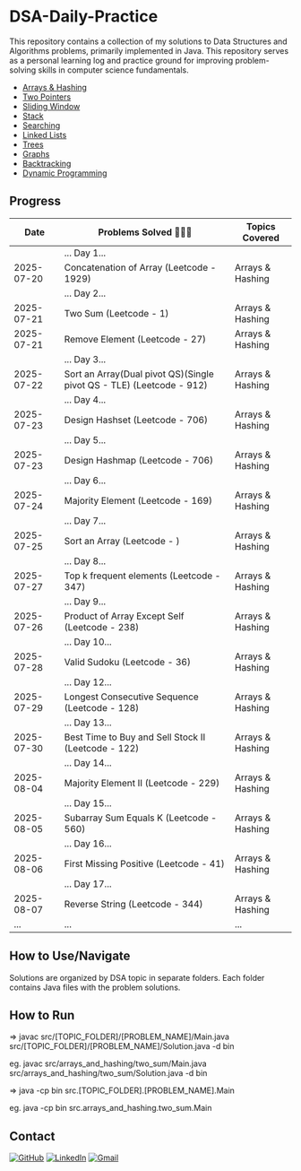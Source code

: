# DSA-Daily-Practice 

This repository contains a collection of my solutions to Data Structures and Algorithms problems, primarily implemented in Java. This repository serves as a personal learning log and practice ground for improving problem-solving skills in computer science fundamentals.

* [Arrays & Hashing](Arrays%20&%20Hashing)
* [Two Pointers](Two%20Pointers)
* [Sliding Window](Sliding%20Window)
* [Stack](Stack)
* [Searching](Searching)
* [Linked Lists](Linked%20Lists)
* [Trees](Trees)
* [Graphs](Graphs)
* [Backtracking](Backtracking) 
* [Dynamic Programming](Dynamic%20Programming)

## Progress

| Date       | Problems Solved 🔨💪🏼                                               | Topics Covered          |
|------------|----------------------------------------------------------------------|-------------------------|
|            | ... Day 1...                                                         |                         |
| 2025-07-20 | Concatenation of Array (Leetcode - 1929)                             | Arrays & Hashing        |
|            | ... Day 2...                                                         |                         |
| 2025-07-21 | Two Sum (Leetcode - 1)                                               | Arrays & Hashing        |
| 2025-07-21 | Remove Element (Leetcode - 27)                                       | Arrays & Hashing        |
|            | ... Day 3...                                                         |                         |
| 2025-07-22 | Sort an Array(Dual pivot QS)(Single pivot QS - TLE) (Leetcode - 912) | Arrays & Hashing        |
|            | ... Day 4...                                                         |                         |
| 2025-07-23 | Design Hashset (Leetcode - 706)                                      | Arrays & Hashing        |
|            | ... Day 5...                                                         |                         |
| 2025-07-23 | Design Hashmap (Leetcode - 706)                                      | Arrays & Hashing        |
|            | ... Day 6...                                                         |                         |
| 2025-07-24 | Majority Element (Leetcode - 169)                                    | Arrays & Hashing        |
|            | ... Day 7...                                                         |                         |
| 2025-07-25 | Sort an Array (Leetcode - )                                          | Arrays & Hashing        |
|            | ... Day 8...                                                         |                         |
| 2025-07-27 | Top k frequent elements (Leetcode - 347)                             | Arrays & Hashing        |
|            | ... Day 9...                                                         |                         |
| 2025-07-26 | Product of Array Except Self (Leetcode - 238)                        | Arrays & Hashing        |
|            | ... Day 10...                                                        |                         |
| 2025-07-28 | Valid Sudoku (Leetcode - 36)                                         | Arrays & Hashing        |
|            | ... Day 12...                                                        |                         |
| 2025-07-29 | Longest Consecutive Sequence (Leetcode - 128)                        | Arrays & Hashing        |
|            | ... Day 13...                                                        |                         |
| 2025-07-30 | Best Time to Buy and Sell Stock II (Leetcode - 122)                  | Arrays & Hashing        |
|            | ... Day 14...                                                        |                         |
| 2025-08-04 | Majority Element II (Leetcode - 229)                                 | Arrays & Hashing        |
|            | ... Day 15...                                                        |                         |
| 2025-08-05 | Subarray Sum Equals K (Leetcode - 560)                               | Arrays & Hashing        |
|            | ... Day 16...                                                        |                         |
| 2025-08-06 | First Missing Positive (Leetcode - 41)                               | Arrays & Hashing        |
|            | ... Day 17...                                                        |                         |
| 2025-08-07 | Reverse String (Leetcode - 344)                                      | Arrays & Hashing        |
| ...        | ...                                                                  | ...                     |

## How to Use/Navigate

Solutions are organized by DSA topic in separate folders. Each folder contains Java files with the problem solutions.

## How to Run 
=> javac src/[TOPIC_FOLDER]/[PROBLEM_NAME]/Main.java src/[TOPIC_FOLDER]/[PROBLEM_NAME]/Solution.java -d bin

eg. javac src/arrays_and_hashing/two_sum/Main.java src/arrays_and_hashing/two_sum/Solution.java -d bin

 => java -cp bin src.[TOPIC_FOLDER].[PROBLEM_NAME].Main

eg. java -cp bin src.arrays_and_hashing.two_sum.Main

## Contact

[![GitHub](https://img.shields.io/badge/GitHub-181717?style=flat-square&logo=github&logoColor=ffffff)](https://github.com/Haririshikesh/)
[![LinkedIn](https://img.shields.io/badge/LinkedIn-0A66C2?style=flat-square&logo=linkedin&logoColor=ffffff)](https://www.linkedin.com/in/RishikeshKesavan/)
[![Gmail](https://img.shields.io/badge/Gmail-D14836?style=flat-square&logo=gmail&logoColor=ffffff)](mailto:haririshikeshk2003@gmail.com)
